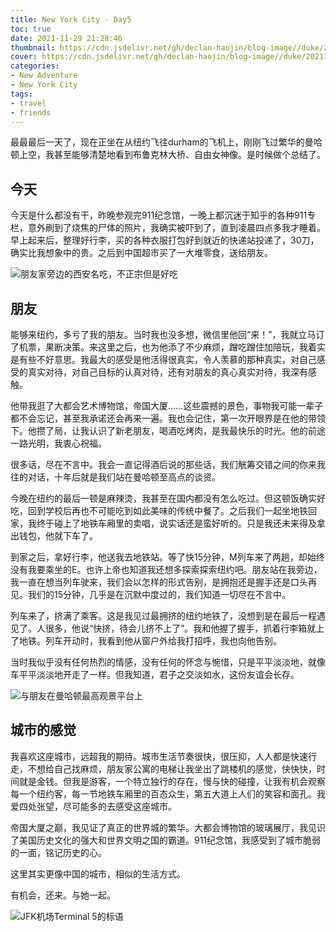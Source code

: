 ```yaml
---
title: New York City - Day5
toc: true
date: 2021-11-29 21:28:46
thumbnail: https://cdn.jsdelivr.net/gh/declan-haojin/blog-image//duke/20211130000026.png
cover: https://cdn.jsdelivr.net/gh/declan-haojin/blog-image//duke/20211130000026.png
categories:
- New Adventure
- New York City
tags:
- travel
- friends
---
```


最最最后一天了，现在正坐在从纽约飞往durham的飞机上，刚刚飞过繁华的曼哈顿上空，我甚至能够清楚地看到布鲁克林大桥、自由女神像。是时候做个总结了。

<!--more-->

## 今天
今天是什么都没有干，昨晚参观完911纪念馆，一晚上都沉迷于知乎的各种911专栏，意外刷到了烧焦的尸体的照片，我确实被吓到了，直到凌晨四点多我才睡着。早上起来后，整理好行李，买的各种衣服打包好到就近的快递站投递了，30刀，确实比我想象中的贵。之后到中国超市买了一大堆零食，送给朋友。

![朋友家旁边的西安名吃，不正宗但是好吃](https://cdn.jsdelivr.net/gh/declan-haojin/blog-image//duke/20211130000151.png)

## 朋友
能够来纽约，多亏了我的朋友。当时我也没多想，微信里他回“来！”，我就立马订了机票，果断决策。来这里之后，也为他添了不少麻烦，蹭吃蹭住加陪玩，我着实是有些不好意思。我最大的感受是他活得很真实，令人羡慕的那种真实，对自己感受的真实对待，对自己目标的认真对待，还有对朋友的真心真实对待，我深有感触。

他带我逛了大都会艺术博物馆，帝国大厦……这些震撼的景色，事物我可能一辈子都不会忘记，甚至我承诺还会再来一遍。我也会记住，第一次开眼界是在他的带领下。他攒了局，让我认识了新老朋友，喝酒吃烤肉，是我最快乐的时光。他的前途一路光明，我衷心祝福。

很多话，尽在不言中。我会一直记得酒后说的那些话，我们觥筹交错之间的你来我往的对话，十年后就是我们站在曼哈顿至高点的谈资。

今晚在纽约的最后一顿是麻辣烫，我甚至在国内都没有怎么吃过。但这顿饭确实好吃，回到学校后再也不可能吃到如此美味的传统中餐了。之后我们一起坐地铁回家，我终于碰上了地铁车厢里的卖唱，说实话还是蛮好听的。只是我还未来得及拿出钱包，他就下车了。

到家之后，拿好行李，他送我去地铁站。等了快15分钟，M列车来了两趟，却始终没有我要乘坐的E。也许上帝也知道我还想多探索探索纽约吧。朋友站在我旁边，我一直在想当列车驶来，我们会以怎样的形式告别，是拥抱还是握手还是口头再见。我们的15分钟，几乎是在沉默中度过的，我们知道一切尽在不言中。

列车来了，挤满了乘客。这是我见过最拥挤的纽约地铁了，没想到是在最后一程遇见了。人很多，他说“快挤，待会儿挤不上了”。我和他握了握手，抓着行李箱就上了地铁。列车开动时，我看到他从窗户外给我打招呼，我也向他告别。

当时我似乎没有任何热烈的情感，没有任何的怀念与惋惜，只是平平淡淡地，就像车平平淡淡地开走了一样。但我知道，君子之交淡如水，这份友谊会长存。

![与朋友在曼哈顿最高观景平台上](https://cdn.jsdelivr.net/gh/declan-haojin/blog-image//duke/20211130000358.png)




## 城市的感觉

我喜欢这座城市，远超我的期待。城市生活节奏很快，很压抑，人人都是快速行走，不想给自己找麻烦，朋友家公寓的电梯让我坐出了跳楼机的感觉，快快快，时间就是金钱。但我是游客，一个特立独行的存在，慢与快的碰撞，让我有机会观察每一个纽约客，每一节地铁车厢里的百态众生，第五大道上人们的笑容和面孔。我爱四处张望，尽可能多的去感受这座城市。

帝国大厦之巅，我见证了真正的世界城的繁华。大都会博物馆的玻璃展厅，我见识了美国历史文化的强大和世界文明之国的霸道。911纪念馆，我感受到了城市脆弱的一面，铭记历史的心。

这里其实更像中国的城市，相似的生活方式。

有机会，还来。与她一起。

![JFK机场Terminal 5的标语](https://cdn.jsdelivr.net/gh/declan-haojin/blog-image//duke/20211130000240.png)
